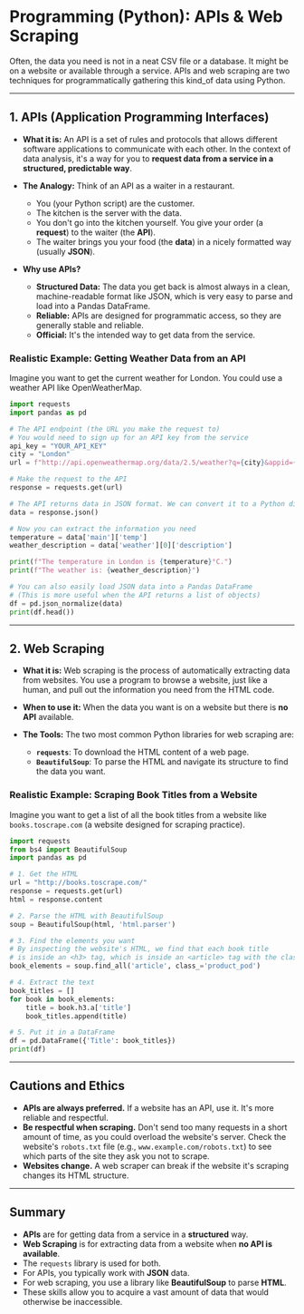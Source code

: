 # Programming (Python): APIs & Web Scraping

Often, the data you need is not in a neat CSV file or a database. It might be on a website or available through a service. APIs and web scraping are two techniques for programmatically gathering this kind_of data using Python.

---

## 1. APIs (Application Programming Interfaces)

*   **What it is:** An API is a set of rules and protocols that allows different software applications to communicate with each other. In the context of data analysis, it's a way for you to **request data from a service in a structured, predictable way**.

*   **The Analogy:** Think of an API as a waiter in a restaurant.
    -   You (your Python script) are the customer.
    -   The kitchen is the server with the data.
    -   You don't go into the kitchen yourself. You give your order (a **request**) to the waiter (the **API**).
    -   The waiter brings you your food (the **data**) in a nicely formatted way (usually **JSON**).

*   **Why use APIs?**
    -   **Structured Data:** The data you get back is almost always in a clean, machine-readable format like JSON, which is very easy to parse and load into a Pandas DataFrame.
    -   **Reliable:** APIs are designed for programmatic access, so they are generally stable and reliable.
    -   **Official:** It's the intended way to get data from the service.

### Realistic Example: Getting Weather Data from an API

Imagine you want to get the current weather for London. You could use a weather API like OpenWeatherMap.

```python
import requests
import pandas as pd

# The API endpoint (the URL you make the request to)
# You would need to sign up for an API key from the service
api_key = "YOUR_API_KEY"
city = "London"
url = f"http://api.openweathermap.org/data/2.5/weather?q={city}&appid={api_key}&units=metric"

# Make the request to the API
response = requests.get(url)

# The API returns data in JSON format. We can convert it to a Python dictionary.
data = response.json()

# Now you can extract the information you need
temperature = data['main']['temp']
weather_description = data['weather'][0]['description']

print(f"The temperature in London is {temperature}°C.")
print(f"The weather is: {weather_description}")

# You can also easily load JSON data into a Pandas DataFrame
# (This is more useful when the API returns a list of objects)
df = pd.json_normalize(data)
print(df.head())
```

---

## 2. Web Scraping

*   **What it is:** Web scraping is the process of automatically extracting data from websites. You use a program to browse a website, just like a human, and pull out the information you need from the HTML code.

*   **When to use it:** When the data you want is on a website but there is **no API** available.

*   **The Tools:** The two most common Python libraries for web scraping are:
    -   **`requests`**: To download the HTML content of a web page.
    -   **`BeautifulSoup`**: To parse the HTML and navigate its structure to find the data you want.

### Realistic Example: Scraping Book Titles from a Website

Imagine you want to get a list of all the book titles from a website like `books.toscrape.com` (a website designed for scraping practice).

```python
import requests
from bs4 import BeautifulSoup
import pandas as pd

# 1. Get the HTML
url = "http://books.toscrape.com/"
response = requests.get(url)
html = response.content

# 2. Parse the HTML with BeautifulSoup
soup = BeautifulSoup(html, 'html.parser')

# 3. Find the elements you want
# By inspecting the website's HTML, we find that each book title
# is inside an <h3> tag, which is inside an <article> tag with the class 'product_pod'
book_elements = soup.find_all('article', class_='product_pod')

# 4. Extract the text
book_titles = []
for book in book_elements:
    title = book.h3.a['title']
    book_titles.append(title)

# 5. Put it in a DataFrame
df = pd.DataFrame({'Title': book_titles})
print(df)
```

---

## Cautions and Ethics

-   **APIs are always preferred.** If a website has an API, use it. It's more reliable and respectful.
-   **Be respectful when scraping.** Don't send too many requests in a short amount of time, as you could overload the website's server. Check the website's `robots.txt` file (e.g., `www.example.com/robots.txt`) to see which parts of the site they ask you not to scrape.
-   **Websites change.** A web scraper can break if the website it's scraping changes its HTML structure.

---

## Summary

-   **APIs** are for getting data from a service in a **structured** way.
-   **Web Scraping** is for extracting data from a website when **no API is available**.
-   The `requests` library is used for both.
-   For APIs, you typically work with **JSON** data.
-   For web scraping, you use a library like **BeautifulSoup** to parse **HTML**.
-   These skills allow you to acquire a vast amount of data that would otherwise be inaccessible.
